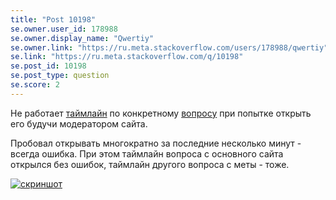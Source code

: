 ```yaml
---
title: "Post 10198"
se.owner.user_id: 178988
se.owner.display_name: "Qwertiy"
se.owner.link: "https://ru.meta.stackoverflow.com/users/178988/qwertiy"
se.link: "https://ru.meta.stackoverflow.com/q/10198"
se.post_id: 10198
se.post_type: question
se.score: 2
---
```

<p>Не работает <a href="https://ru.meta.stackoverflow.com/posts/10166/timeline">таймлайн</a> по конкретному <a href="https://ru.meta.stackoverflow.com/q/10166/178988">вопросу</a> при попытке открыть его будучи модератором сайта.</p>

<p>Пробовал открывать многократно за последние несколько минут - всегда ошибка. При этом таймлайн вопроса с основного сайта открылся без ошибок, таймлайн другого вопроса с меты - тоже.</p>

<p><a href="https://i.stack.imgur.com/QgZEP.png" rel="nofollow noreferrer"><img src="https://i.stack.imgur.com/QgZEP.png" alt="скриншот"></a></p>
